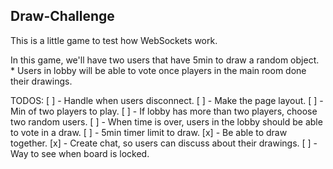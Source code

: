 ## Draw-Challenge

This is a little game to test how WebSockets work.

In this game, we'll have two users that have 5min to draw a random object.
    * Users in lobby will be able to vote once players in the main room done their drawings.

TODOS:
    [ ] - Handle when users disconnect.
    [ ] - Make the page layout.
    [ ] - Min of two players to play.
    [ ] - If lobby has more than two players, choose two random users.
    [ ] - When time is over, users in the lobby should be able to vote in a draw.
    [ ] - 5min timer limit to draw.
    [x] - Be able to draw together.
    [x] - Create chat, so users can discuss about their drawings.
    [ ] - Way to see when board is locked.